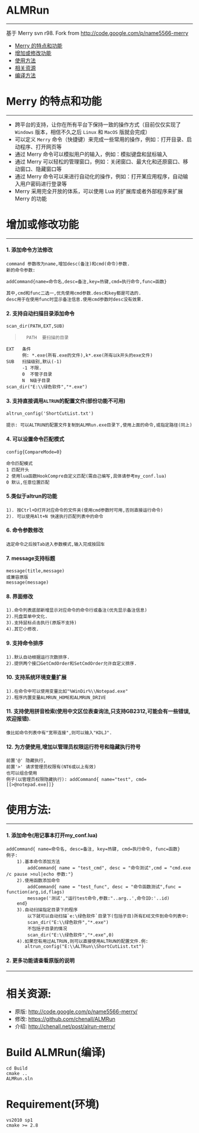  ALMRun
=======
*******
基于 Merry svn r98.
Fork from <http://code.google.com/p/name5566-merry>


* [Merry 的特点和功能](#main)
* [增加或修改功能](#modify)
* [使用方法](#usage)
* [相关资源](#resource)
* [编译方法](#build)

Merry 的特点和功能
==================
******************
*	跨平台的支持，让你在所有平台下保持一致的操作方式（目前仅仅实现了 `Windows` 版本，相信不久之后 `Linux` 和 `MacOS` 版就会完成）
*	可以定义 `Merry` 命令（快捷键）来完成一些常用的操作，例如：打开目录、启动程序、打开网页等
*	通过 Merry 命令可以模拟用户的输入，例如：模拟键盘和鼠标输入
*	通过 Merry 可以轻松的管理窗口，例如：关闭窗口、最大化和还原窗口、移动窗口、隐藏窗口等
*	通过 Merry 命令可以来进行自动化的操作，例如：打开某应用程序，自动输入用户密码进行登录等
*	Merry 采用完全开放的体系，可以使用 Lua 的扩展库或者外部程序来扩展 Merry 的功能

增加或修改功能
==============
**************
#### 1. 添加命令方法修改
    command 参数改为name,增加desc(备注)和cmd(命令)参数.     
    新的命令参数:
> 
    addCommand{name=命令名,desc=备注,key=热键,cmd=执行命令,func=函数}

	其中,cmd和func二选一,优先使用cmd参数.desc和key都是可选的.
	desc用于在使用func时显示备注信息.使用cmd参数时desc没有效果.

#### 2. 支持自动扫描目录添加命令
    scan_dir(PATH,EXT,SUB)
>   	PATH  要扫描的目录
    EXT   条件
          例: *.exe(所有.exe的文件),k*.exe(所有以k开头的exe文件)
    SUB   扫描级别,默认(-1)
          -1 不限.
          0  不管子目录
          N  N级子目录
  	scan_dir("E:\\绿色软件","*.exe")

#### 3.  支持直接调用`ALTRUN`的配置文件(部份功能不可用)
> 
	altrun_config('ShortCutList.txt')

	提示: 可以ALTRUN的配置文件复制到ALMRun.exe目录下,使用上面的命令,或指定路径(同上)

#### 4. 可以设置命令匹配模式
	config{CompareMode=0}
>
	命令匹配模式
	1 匹配开头
	2 使用lua函数HookCompre自定义匹配(需自己编写,具体请参考my_conf.lua)
	0 默认,任意位置匹配

#### 5.类似于altrun的功能
	1). 按Ctrl+D打开对应命令的文件夹(使用cmd参数时可用,否则直接运行命令)
	2). 可以使用Alt+N 快速执行匹配列表中的命令

#### 6. 命令参数修改
	选定命令之后按Tab进入参数模式,输入完成按回车

#### 7. message支持标题
>
	message(title,message)
	或兼容原版
	message(message)

#### 8. 界面修改
	1).命令列表底部新增显示对应命令的命令行或备注(优先显示备注信息)
	2).托盘菜单中文化.
	3).支持鼠标点击执行(原版不支持)
	4).其它小修改.

#### 9. 支持命令排序
	1).默认自动根据运行次数排序.
	2).提供两个接口GetCmdOrder和SetCmdOrder允许自定义排序.

#### 10. 支持系统环境变量扩展
	1).在命令中可以使用变量比如"%WinDir%\\Notepad.exe"
	2).程序内置变量ALMRUN_HOME和ALMRUN_DRIVE

#### 11. 支持使用拼音检索(使用中文区位表查询法,只支持GB2312,可能会有一些错误,欢迎报错).
	像比如命令列表中有"宽带连接",则可以输入"KDLJ".

#### 12. 为方便使用,增加以管理员权限运行符号和隐藏执行符号
	前置'@' 隐藏执行,
	前置'>' 请求管理员权限有(NT6或以上有效)
	也可以组合使用
	例子(以管理员权限隐藏执行): addCommand{ name="test", cmd=[[>@notepad.exe]]}

使用方法:
=========
*******************************
#### 1. 添加命令(用记事本打开my_conf.lua)
	addCommand{ name=命令名, desc=备注, key=热键, cmd=执行命令, func=函数}
	例子:
		1).基本命令添加方法
			addCommand{ name = "test_cmd", desc = "命令测试",cmd = "cmd.exe /c pause >nul|echo 参数:"}
 		2).使用函数添加命令 
			addCommand{ name = "test_func", desc = "命令函数测试",func = function(arg,id,flags)
			message('测试',"运行test命令,参数:"..arg..',命令ID:'..id)
		end}
		3).自动扫描指定目录下的程序
			以下就可以自动扫描`e:\绿色软件`目录下(包括子目)所有EXE文件到命令列表中:
			scan_dir("E:\\绿色软件","*.exe")	
			不包括子目录的情况
			scan_dir("E:\\绿色软件","*.exe",0)
		4).如果您有用过ALTRUN,则可以直接使用ALTRUN的配置文件.例:
		   altrun_config("E:\\ALTRun\\ShortCutList.txt")
#### 2. 更多功能请查看原版的说明
		
*******************************
相关资源:
=========
* 原版: <http://code.google.com/p/name5566-merry/>  
* 修改: <https://github.com/chenall/ALMRun>  
* 介绍: <http://chenall.net/post/alrun-merry/>  

[Merry]:http://code.google.com/p/name5566-merry/

Build ALMRun(编译)
===================
	cd Build
	cmake ..
	ALMRun.sln

Requirement(环境)
======================
	vs2010 sp1
	cmake >= 2.8

